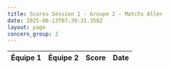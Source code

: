 ```yaml
---
title: Scores Session 1 - Groupe 2 - Matchs Aller
date: 2025-06-13T07:39:31.358Z
layout: page
concern_group: 2
---
```




| Équipe 1 | Équipe 2 | Score | Date |
|----------|----------|-------|------|

